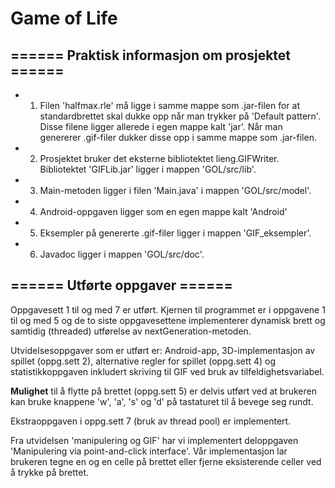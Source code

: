 # Game of Life

## ====== Praktisk informasjon om prosjektet ======

* 1) Filen 'halfmax.rle' må ligge i samme mappe som .jar-filen for at standardbrettet skal dukke opp når man trykker på 'Default pattern'.
Disse filene ligger allerede i egen mappe kalt 'jar'. Når man genererer .gif-filer dukker disse opp i samme mappe som .jar-filen.

* 2) Prosjektet bruker det eksterne bibliotektet lieng.GIFWriter. Bibliotektet 'GIFLib.jar' ligger i mappen 'GOL/src/lib'.

* 3) Main-metoden ligger i filen 'Main.java' i mappen 'GOL/src/model'.

* 4) Android-oppgaven ligger som en egen mappe kalt 'Android'
 
* 5) Eksempler på genererte .gif-filer ligger i mappen 'GIF_eksempler'.

* 6) Javadoc ligger i mappen 'GOL/src/doc'.


## ====== Utførte oppgaver ======

Oppgavesett 1 til og med 7 er utført. Kjernen til programmet er i oppgavene 1 til og med 5 og de to siste
oppgavesettene implementerer dynamisk brett og samtidig (threaded) utførelse av nextGeneration-metoden.

Utvidelsesoppgaver som er utført er: Android-app, 3D-implementasjon av spillet (oppg.sett 2),
alternative regler for spillet (oppg.sett 4) og statistikkoppgaven inkludert skriving til GIF ved bruk av
tilfeldighetsvariabel.

**Mulighet** til å flytte på brettet (oppg.sett 5) er delvis utført ved at
brukeren kan bruke knappene 'w', 'a', 's' og 'd' på tastaturet til å bevege seg rundt.

Ekstraoppgaven i oppg.sett 7 (bruk av thread pool) er implementert.

Fra utvidelsen 'manipulering og GIF' har vi implementert deloppgaven 'Manipulering via point-and-click interface'.
Vår implementasjon lar brukeren tegne en og en celle på brettet eller fjerne eksisterende celler ved å trykke på brettet.
